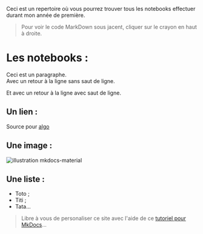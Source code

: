 Ceci est un repertoire où vous pourrez trouver tous les notebooks effectuer durant mon année de première.

> Pour voir le code MarkDown sous jacent, cliquer sur le crayon en haut à droite.

# Les notebooks :

Ceci est un paragraphe.  
Avec un retour à la ligne sans saut de ligne.

Et avec un retour à la ligne avec saut de ligne.

## Un lien :
Source pour [algo]([https://squidfunk.github.io/mkdocs-material/](http://10.1.3.50/user/alan/notebooks/Algorithmique-Complexite.ipynb))

## Une image :
![illustration mkdocs-material](https://squidfunk.github.io/mkdocs-material/assets/images/illustration.png)

## Une liste :
- Toto ;
- Titi ;
- Tata...

> Libre à vous de personaliser ce site avec l'aide de ce [tutoriel pour MkDocs](https://github.com/ericECmorlaix/adn-Tutoriel_site_web)...
